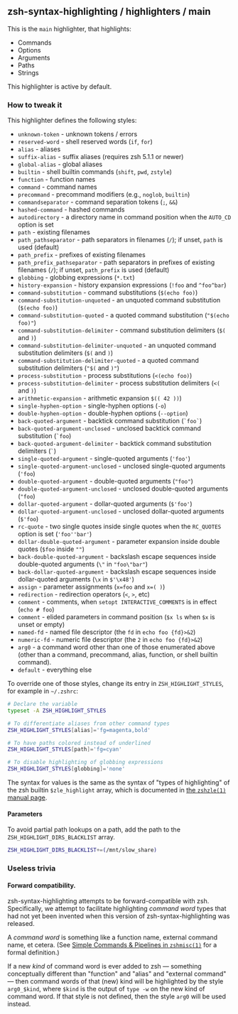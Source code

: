 zsh-syntax-highlighting / highlighters / main
---------------------------------------------

This is the `main` highlighter, that highlights:

* Commands
* Options
* Arguments
* Paths
* Strings

This highlighter is active by default.

### How to tweak it

This highlighter defines the following styles:

* `unknown-token` - unknown tokens / errors
* `reserved-word` - shell reserved words (`if`, `for`)
* `alias` - aliases
* `suffix-alias` - suffix aliases (requires zsh 5.1.1 or newer)
* `global-alias` - global aliases
* `builtin` - shell builtin commands (`shift`, `pwd`, `zstyle`)
* `function` - function names
* `command` - command names
* `precommand` - precommand modifiers (e.g., `noglob`, `builtin`)
* `commandseparator` - command separation tokens (`;`, `&&`)
* `hashed-command` - hashed commands
* `autodirectory` - a directory name in command position when the `AUTO_CD` option is set
* `path` - existing filenames
* `path_pathseparator` - path separators in filenames (`/`); if unset, `path` is used (default)
* `path_prefix` - prefixes of existing filenames
* `path_prefix_pathseparator` - path separators in prefixes of existing filenames (`/`); if unset, `path_prefix` is
  used (default)
* `globbing` - globbing expressions (`*.txt`)
* `history-expansion` - history expansion expressions (`!foo` and `^foo^bar`)
* `command-substitution` - command substitutions (`$(echo foo)`)
* `command-substitution-unquoted` - an unquoted command substitution (`$(echo foo)`)
* `command-substitution-quoted` - a quoted command substitution (`"$(echo foo)"`)
* `command-substitution-delimiter` - command substitution delimiters (`$(` and `)`)
* `command-substitution-delimiter-unquoted` - an unquoted command substitution delimiters (`$(` and `)`)
* `command-substitution-delimiter-quoted` - a quoted command substitution delimiters (`"$(` and `)"`)
* `process-substitution` - process substitutions (`<(echo foo)`)
* `process-substitution-delimiter` - process substitution delimiters (`<(` and `)`)
* `arithmetic-expansion` - arithmetic expansion `$(( 42 ))`)
* `single-hyphen-option` - single-hyphen options (`-o`)
* `double-hyphen-option` - double-hyphen options (`--option`)
* `back-quoted-argument` - backtick command substitution (`` `foo` ``)
* `back-quoted-argument-unclosed` - unclosed backtick command substitution (`` `foo ``)
* `back-quoted-argument-delimiter` - backtick command substitution delimiters (`` ` ``)
* `single-quoted-argument` - single-quoted arguments (`` 'foo' ``)
* `single-quoted-argument-unclosed` - unclosed single-quoted arguments (`` 'foo ``)
* `double-quoted-argument` - double-quoted arguments (`` "foo" ``)
* `double-quoted-argument-unclosed` - unclosed double-quoted arguments (`` "foo ``)
* `dollar-quoted-argument` - dollar-quoted arguments (`` $'foo' ``)
* `dollar-quoted-argument-unclosed` - unclosed dollar-quoted arguments (`` $'foo ``)
* `rc-quote` - two single quotes inside single quotes when the `RC_QUOTES` option is set (`` 'foo''bar' ``)
* `dollar-double-quoted-argument` - parameter expansion inside double quotes (`$foo` inside `""`)
* `back-double-quoted-argument` - backslash escape sequences inside double-quoted arguments (`\"` in `"foo\"bar"`)
* `back-dollar-quoted-argument` - backslash escape sequences inside dollar-quoted arguments (`\x` in `$'\x48'`)
* `assign` - parameter assignments (`x=foo` and `x=( )`)
* `redirection` - redirection operators (`<`, `>`, etc)
* `comment` - comments, when `setopt INTERACTIVE_COMMENTS` is in effect (`echo # foo`)
* `comment` - elided parameters in command position (`$x ls` when `$x` is unset or empty)
* `named-fd` - named file descriptor (the `fd` in `echo foo {fd}>&2`)
* `numeric-fd` - numeric file descriptor (the `2` in `echo foo {fd}>&2`)
* `arg0` - a command word other than one of those enumerated above (other than a command, precommand, alias, function,
  or shell builtin command).
* `default` - everything else

To override one of those styles, change its entry in `ZSH_HIGHLIGHT_STYLES`, for example in `~/.zshrc`:

```zsh
# Declare the variable
typeset -A ZSH_HIGHLIGHT_STYLES

# To differentiate aliases from other command types
ZSH_HIGHLIGHT_STYLES[alias]='fg=magenta,bold'

# To have paths colored instead of underlined
ZSH_HIGHLIGHT_STYLES[path]='fg=cyan'

# To disable highlighting of globbing expressions
ZSH_HIGHLIGHT_STYLES[globbing]='none'
```

The syntax for values is the same as the syntax of "types of highlighting" of the zsh builtin `$zle_highlight` array,
which is documented in [the `zshzle(1)`
manual page][zshzle-Character-Highlighting].

#### Parameters

To avoid partial path lookups on a path, add the path to the `ZSH_HIGHLIGHT_DIRS_BLACKLIST` array.

```zsh
ZSH_HIGHLIGHT_DIRS_BLACKLIST+=(/mnt/slow_share)
```

### Useless trivia

#### Forward compatibility.

zsh-syntax-highlighting attempts to be forward-compatible with zsh. Specifically, we attempt to facilitate
highlighting _command word_ types that had not yet been invented when this version of zsh-syntax-highlighting was
released.

A _command word_ is something like a function name, external command name, et cetera.  (See
[Simple Commands & Pipelines in `zshmisc(1)`][zshmisc-Simple-Commands-And-Pipelines]
for a formal definition.)

If a new _kind_ of command word is ever added to zsh — something conceptually different than "function" and "alias"
and "external command" — then command words of that (new) kind will be highlighted by the style `arg0_$kind`,
where `$kind` is the output of `type -w` on the new kind of command word. If that style is not defined, then the
style `arg0` will be used instead.

[zshmisc-Simple-Commands-And-Pipelines]: http://zsh.sourceforge.net/Doc/Release/Shell-Grammar.html#Simple-Commands-_0026-Pipelines

[zshzle-Character-Highlighting]: http://zsh.sourceforge.net/Doc/Release/Zsh-Line-Editor.html#Character-Highlighting
